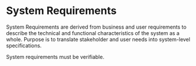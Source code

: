 # System Requirements

System Requirements are derived from business and user requirements to describe the technical and functional characteristics of the system as a whole.
Purpose is to translate stakeholder and user needs into system-level specifications.

System requirements must be verifiable.
